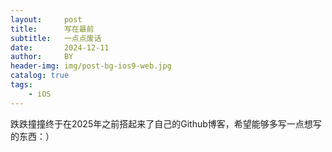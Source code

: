 ```yaml
---
layout:     post
title:      写在最前
subtitle:   一点点废话
date:       2024-12-11
author:     BY
header-img: img/post-bg-ios9-web.jpg
catalog: true
tags:
    - iOS
---
```


跌跌撞撞终于在2025年之前搭起来了自己的Github博客，希望能够多写一点想写的东西：）
